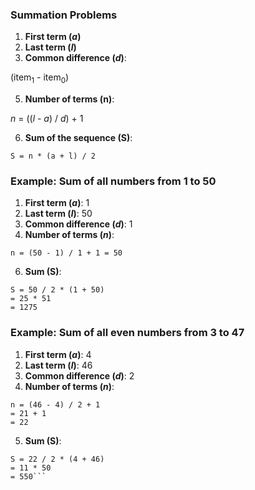 ### Summation Problems

1. **First term (_a_)**
2. **Last term (_l_)**
3. **Common difference (_d_)**: 

  (item<sub>1</sub> - item<sub>0</sub>)
  
5. **Number of terms (n)**:
   
  _n_ = ((_l_ - _a_) / _d_) + 1

6. **Sum of the sequence (S)**:

```S = n * (a + l) / 2```

### Example: Sum of all numbers from 1 to 50

1. **First term (_a_)**: 1
2. **Last term (_l_)**: 50
3. **Common difference (_d_)**: 1
4. **Number of terms (_n_)**:

```n = (50 - 1) / 1 + 1 = 50```

6. **Sum (S)**:

```
S = 50 / 2 * (1 + 50) 
= 25 * 51
= 1275
```

### Example: Sum of all even numbers from 3 to 47

1. **First term (_a_)**: 4
2. **Last term (_l_)**: 46
3. **Common difference (_d_)**: 2
4. **Number of terms (_n_)**:

```
n = (46 - 4) / 2 + 1
= 21 + 1
= 22
```

5. **Sum (S)**:

```
S = 22 / 2 * (4 + 46)
= 11 * 50
= 550```

